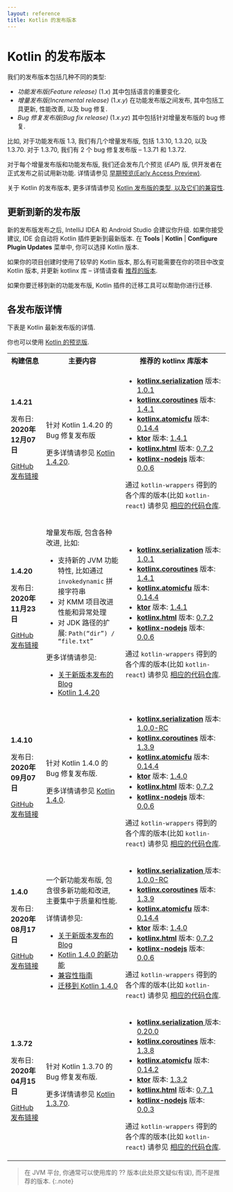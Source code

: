 ```yaml
---
layout: reference
title: Kotlin 的发布版本
---
```


# Kotlin 的发布版本

我们的发布版本包括几种不同的类型:

* _功能发布版(Feature release)_ (1._x_) 其中包括语言的重要变化.
* _增量发布版(Incremental release)_ (1._x_._y_) 在功能发布版之间发布, 其中包括工具更新, 性能改善, 以及 bug 修复.
* _Bug 修复发布版(Bug fix release)_ (1._x_._yz_) 其中包括针对增量发布版的 bug 修复.

比如, 对于功能发布版 1.3, 我们有几个增量发布版, 包括 1.3.10, 1.3.20, 以及 1.3.70.
对于 1.3.70, 我们有 2 个 bug 修复发布版 – 1.3.71 和 1.3.72.

对于每个增量发布版和功能发布版, 我们还会发布几个预览 (_EAP_) 版, 供开发者在正式发布之前试用新功能.
详情请参见 [早期预览(Early Access Preview)](eap/index.html).

关于 Kotlin 的发布版本, 更多详情请参见 [Kotlin 发布版的类型, 以及它们的兼容性](evolution/kotlin-evolution.html#feature-releases-and-incremental-releases).

## 更新到新的发布版

新的发布版发布之后, IntelliJ IDEA 和 Android Studio 会建议你升级.
如果你接受建议, IDE 会自动将 Kotlin 插件更新到最新版本.
在 **Tools** \| **Kotlin** \| **Configure Plugin Updates** 菜单中, 你可以选择 Kotlin 版本.

如果你的项目创建时使用了较早的 Kotlin 版本, 那么有可能需要在你的项目中改变 Kotlin 版本, 并更新 kotlinx 库 – 详情请查看 [推荐的版本](#release-details).

如果你要迁移到新的功能发布版, Kotlin 插件的迁移工具可以帮助你进行迁移.

## 各发布版详情

下表是 Kotlin 最新发布版的详情.

你也可以使用 [Kotlin 的预览版](eap/index.html#build-details).

<table>
    <tr>
        <th>构建信息</th>
        <th>主要内容</th>
        <th>推荐的 kotlinx 库版本</th>
    </tr>
    <tr>
        <td><strong>1.4.21</strong>
            <p>发布日: <strong>2020年12月07日</strong></p>
            <p><a href="https://github.com/JetBrains/kotlin/releases/tag/v1.4.21" target="_blank">GitHub 发布链接</a></p>
        </td>
        <td>
            <p>针对 Kotlin 1.4.20 的 Bug 修复发布版</p>
            <p>更多详情请参见 <a href="/docs/reference_zh/whatsnew1420.html" target="_blank">Kotlin 1.4.20</a>.</p>
        </td>
        <td>
            <ul>
                <li><a href="https://github.com/Kotlin/kotlinx.serialization" target="_blank"><strong>kotlinx.serialization</strong></a> 版本: <a href="https://github.com/Kotlin/kotlinx.serialization/releases/tag/v1.0.1" target="_blank">1.0.1</a></li>
                <li><a href="https://github.com/Kotlin/kotlinx.coroutines" target="_blank"><strong>kotlinx.coroutines</strong></a> 版本: <a href="https://github.com/Kotlin/kotlinx.coroutines/releases/tag/1.4.1" target="_blank">1.4.1</a></li>
                <li><a href="https://github.com/Kotlin/kotlinx.atomicfu" target="_blank"><strong>kotlinx.atomicfu</strong></a> 版本: <a href="https://github.com/Kotlin/kotlinx.atomicfu/releases/tag/0.14.4" target="_blank">0.14.4</a></li>          
                <li><a href="https://ktor.io/" target="_blank"><strong>ktor</strong></a> 版本: <a href="https://github.com/ktorio/ktor/releases/tag/1.4.1" target="_blank">1.4.1</a></li>
                <li><a href="https://github.com/Kotlin/kotlinx.html" target="_blank"><strong>kotlinx.html</strong></a> 版本: <a href="https://github.com/Kotlin/kotlinx.html/releases/tag/0.7.2" target="_blank">0.7.2</a></li>
                <li><a href="https://github.com/Kotlin/kotlinx-nodejs" target="_blank"><strong>kotlinx-nodejs</strong></a> 版本: <a href="https://bintray.com/kotlin/kotlinx/kotlinx.nodejs/0.0.6" target="_blank">0.0.6</a></li>
            </ul>
            <p>通过 <code>kotlin-wrappers</code> 得到的各个库的版本(比如 <code>kotlin-react</code>) 请参见 <a href="https://github.com/JetBrains/kotlin-wrappers" target="_blank">相应的代码仓库</a>.</p>
        </td>
    </tr>
    <tr>
        <td><strong>1.4.20</strong>
            <p>发布日: <strong>2020年11月23日</strong></p>
            <p><a href="https://github.com/JetBrains/kotlin/releases/tag/v1.4.20" target="_blank">GitHub 发布链接</a></p>
        </td>
        <td>
            <p>增量发布版, 包含各种改进, 比如:</p>
            <ul>
                <li>支持新的 JVM 功能特性, 比如通过 <code>invokedynamic</code> 拼接字符串</li>
                <li>对 KMM 项目改进性能和异常处理</li>
                <li>对 JDK 路径的扩展: <code>Path(“dir”) / “file.txt”</code></li>
            </ul>
            <p>更多详情请参见:</p>
            <ul>
                <li><a href="http://blog.jetbrains.com/kotlin/2020/11/kotlin-1-4-20-released/" target="_blank">关于新版本发布的 Blog</a></li>
                <li><a href="/docs/reference_zh/whatsnew1420.html" target="_blank">Kotlin 1.4.20</a></li>
            </ul>
        </td>
        <td>
            <ul>
                <li><a href="https://github.com/Kotlin/kotlinx.serialization" target="_blank"><strong>kotlinx.serialization</strong></a> 版本: <a href="https://github.com/Kotlin/kotlinx.serialization/releases/tag/v1.0.1" target="_blank">1.0.1</a></li>
                <li><a href="https://github.com/Kotlin/kotlinx.coroutines" target="_blank"><strong>kotlinx.coroutines</strong></a> 版本: <a href="https://github.com/Kotlin/kotlinx.coroutines/releases/tag/1.4.1" target="_blank">1.4.1</a></li>
                <li><a href="https://github.com/Kotlin/kotlinx.atomicfu" target="_blank"><strong>kotlinx.atomicfu</strong></a> 版本: <a href="https://github.com/Kotlin/kotlinx.atomicfu/releases/tag/0.14.4" target="_blank">0.14.4</a></li>          
                <li><a href="https://ktor.io/" target="_blank"><strong>ktor</strong></a> 版本: <a href="https://github.com/ktorio/ktor/releases/tag/1.4.1" target="_blank">1.4.1</a></li>
                <li><a href="https://github.com/Kotlin/kotlinx.html" target="_blank"><strong>kotlinx.html</strong></a> 版本: <a href="https://github.com/Kotlin/kotlinx.html/releases/tag/0.7.2" target="_blank">0.7.2</a></li>
                <li><a href="https://github.com/Kotlin/kotlinx-nodejs" target="_blank"><strong>kotlinx-nodejs</strong></a> 版本: <a href="https://bintray.com/kotlin/kotlinx/kotlinx.nodejs/0.0.6" target="_blank">0.0.6</a></li>
            </ul>
            <p>通过 <code>kotlin-wrappers</code> 得到的各个库的版本(比如 <code>kotlin-react</code>) 请参见 <a href="https://github.com/JetBrains/kotlin-wrappers" target="_blank">相应的代码仓库</a>.</p>
        </td>
    </tr>  
    <tr>
        <td><strong>1.4.10</strong>
            <p>发布日: <strong>2020年09月07日</strong></p>
            <p><a href="https://github.com/JetBrains/kotlin/releases/tag/v1.4.10" target="_blank">GitHub 发布链接</a></p>
        </td>
        <td>
            <p>针对 Kotlin 1.4.0 的 Bug 修复发布版.</p>
            <p>更多详情请参见 <a href="https://blog.jetbrains.com/kotlin/2020/08/kotlin-1-4-released-with-a-focus-on-quality-and-performance/" target="_blank">Kotlin 1.4.0</a>.</p>
        </td>
        <td>
            <ul>
                <li><a href="https://github.com/Kotlin/kotlinx.serialization" target="_blank"><strong>kotlinx.serialization</strong></a> 版本: <a href="https://github.com/Kotlin/kotlinx.serialization/releases/tag/1.0.0-RC" target="_blank">1.0.0-RC</a></li>
                <li><a href="https://github.com/Kotlin/kotlinx.coroutines" target="_blank"><strong>kotlinx.coroutines</strong></a> 版本: <a href="https://github.com/Kotlin/kotlinx.coroutines/releases/tag/1.3.9" target="_blank">1.3.9</a></li>
                <li><a href="https://github.com/Kotlin/kotlinx.atomicfu" target="_blank"><strong>kotlinx.atomicfu</strong></a> 版本: <a href="https://github.com/Kotlin/kotlinx.atomicfu/releases/tag/0.14.4" target="_blank">0.14.4</a></li>          
                <li><a href="https://ktor.io/" target="_blank"><strong>ktor</strong></a> 版本: <a href="https://github.com/ktorio/ktor/releases/tag/1.4.0" target="_blank">1.4.0</a></li>
                <li><a href="https://github.com/Kotlin/kotlinx.html" target="_blank"><strong>kotlinx.html</strong></a> 版本: <a href="https://github.com/Kotlin/kotlinx.html/releases/tag/0.7.2" target="_blank">0.7.2</a></li>
                <li><a href="https://github.com/Kotlin/kotlinx-nodejs" target="_blank"><strong>kotlinx-nodejs</strong></a> 版本: <a href="https://bintray.com/kotlin/kotlinx/kotlinx.nodejs/0.0.6" target="_blank">0.0.6</a></li>
            </ul>
            <p>通过 <code>kotlin-wrappers</code> 得到的各个库的版本(比如 <code>kotlin-react</code>) 请参见 <a href="https://github.com/JetBrains/kotlin-wrappers" target="_blank">相应的代码仓库</a>.</p>
        </td>
    </tr>    
    <tr>
        <td><strong>1.4.0</strong>
            <p> 发布日: <strong>2020年08月17日</strong></p>
            <p><a href="https://github.com/JetBrains/kotlin/releases/tag/v1.4.0" target="_blank">GitHub 发布链接</a></p>
        </td>
        <td>
            <p>一个新功能发布版, 包含很多新功能和改进, 主要集中于质量和性能.</p>
            <p>详情请参见:</p>
            <ul>
                <li><a href="http://blog.jetbrains.com/kotlin/2020/08/kotlin-1-4-released-with-a-focus-on-quality-and-performance/" target="_blank">关于新版本发布的 Blog</a></li>
                <li><a href="whatsnew14.html" target="_blank">Kotlin 1.4.0 的新功能</a></li>
                <li><a href="compatibility-guide-14.html" target="_blank">兼容性指南</a></li>
                <li><a href="whatsnew14.html#migrating-to-kotlin-140" target="_blank">迁移到 Kotlin 1.4.0</a></li>
            </ul>
         </td>
        <td>
            <ul>
                <li><a href="https://github.com/Kotlin/kotlinx.serialization" target="_blank"><strong>kotlinx.serialization</strong>
                </a> 版本: <a href="https://github.com/Kotlin/kotlinx.serialization/releases/tag/1.0.0-RC" target="_blank">1.0.0-RC</a></li>
                <li><a href="https://github.com/Kotlin/kotlinx.coroutines" target="_blank"><strong>kotlinx.coroutines</strong></a>
                版本: <a href="https://github.com/Kotlin/kotlinx.coroutines/releases/tag/1.3.9" target="_blank">1.3.9
                </a></li>
                <li><a href="https://github.com/Kotlin/kotlinx.atomicfu" target="_blank"><strong>kotlinx.atomicfu</strong></a>
                版本: <a href="https://github.com/Kotlin/kotlinx.atomicfu/releases/tag/0.14.4" target="_blank">0.14.4
                </a></li>          
                 <li><a href="https://ktor.io/" target="_blank"><strong>ktor</strong></a> 版本: <a href="https://github.com/ktorio/ktor/releases/tag/1.4.0" target="_blank">1.4.0</a></li>
                 <li><a href="https://github.com/Kotlin/kotlinx.html" target="_blank"><strong>kotlinx.html</strong></a> 版本: <a href="https://github.com/Kotlin/kotlinx.html/releases/tag/0.7.2" target="_blank">0.7.2</a></li>
                 <li><a href="https://github.com/Kotlin/kotlinx-nodejs" target="_blank"><strong>kotlinx-nodejs</strong></a> 版本: <a href="https://bintray.com/kotlin/kotlinx/kotlinx.nodejs/0.0.6" target="_blank">0.0.6</a></li>
            </ul>
            <p>通过 <code>kotlin-wrappers</code> 得到的各个库的版本(比如 <code>kotlin-react</code>) 请参见 <a href="https://github.com/JetBrains/kotlin-wrappers" target="_blank">相应的代码仓库</a>.</p>
        </td>
    </tr>       
    <tr>
        <td><strong>1.3.72</strong>
            <p> 发布日: <strong>2020年04月15日</strong></p>
            <p><a href="https://github.com/JetBrains/kotlin/releases/tag/v1.3.72" target="_blank">GitHub 发布链接</a></p>
        </td>
        <td>
            <p>针对 Kotlin 1.3.70  的 Bug 修复发布版.</p>
            <p>更多详情请参见 <a href="https://blog.jetbrains.com/kotlin/2020/03/kotlin-1-3-70-released/" target="_blank">Kotlin 1.3.70</a>.</p>
         </td>
        <td>
            <ul>
                <li><a href="https://github.com/Kotlin/kotlinx.serialization" target="_blank"><strong>kotlinx.serialization</strong>
                </a> 版本: <a href="https://github.com/Kotlin/kotlinx.serialization/blob/master/CHANGELOG.md#0200--2020-03-04" target="_blank">0.20.0</a></li>
                <li><a href="https://github.com/Kotlin/kotlinx.coroutines" target="_blank"><strong>kotlinx.coroutines</strong></a>
                版本: <a href="https://github.com/Kotlin/kotlinx.coroutines/releases/tag/1.3.8" target="_blank">1.3.8
                </a></li>
                <li><a href="https://github.com/Kotlin/kotlinx.atomicfu" target="_blank"><strong>kotlinx.atomicfu</strong></a>
                版本: <a href="https://github.com/Kotlin/kotlinx.atomicfu/releases/tag/0.14.2" target="_blank">0.14.2
                </a></li>          
                 <li><a href="https://ktor.io/" target="_blank"><strong>ktor</strong></a> 版本: <a href="https://github.com/ktorio/ktor/releases/tag/1.3.2" target="_blank">1.3.2</a></li>
                 <li><a href="https://github.com/Kotlin/kotlinx.html" target="_blank"><strong>kotlinx.html</strong></a> 版本: <a href="https://github.com/Kotlin/kotlinx.html/releases/tag/0.7.1" target="_blank">0.7.1</a></li>
                 <li><a href="https://github.com/Kotlin/kotlinx-nodejs" target="_blank"><strong>kotlinx-nodejs</strong></a> 版本: <a href="https://bintray.com/kotlin/kotlinx/kotlinx.nodejs/0.0.3" target="_blank">0.0.3</a></li>
            </ul>
            <p>通过 <code>kotlin-wrappers</code> 得到的各个库的版本(比如 <code>kotlin-react</code>) 请参见 <a href="https://github.com/JetBrains/kotlin-wrappers" target="_blank">相应的代码仓库</a>.</p>
        </td>
    </tr>    
</table>

> 在 JVM 平台, 你通常可以使用库的 ?? 版本(此处原文疑似有误), 而不是推荐的版本.
{:.note}
